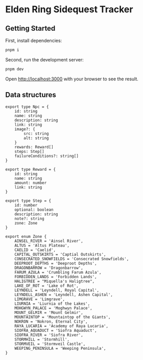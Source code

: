 # Elden Ring Sidequest Tracker

## Getting Started

First, install dependencies:

```bash
pnpm i
```

Second, run the development server:

```bash
pnpm dev
```

Open [http://localhost:3000](http://localhost:3000) with your browser to see the result.

## Data structures

```tsx
export type Npc = {
    id: string
    name: string
    description: string
    link: string
    image?: {
        src: string
        alt: string
    }
    rewards: Reward[]
    steps: Step[]
    failureConditions?: string[]
}

export type Reward = {
    id: string
    name: string
    amount: number
    link: string
}

export type Step = {
    id: number
    optional: boolean
    description: string
    note?: string
    zone: Zone
}

export enum Zone {
    AINSEL_RIVER = 'Ainsel River',
    ALTUS = 'Altus Plateau',
    CAELID = 'Caelid',
    CAPITAL_OUTSKIRTS = 'Captial Outskirts',
    CONSECRATED_SNOWFIELDS = 'Consecrated Snowfields',
    DEEPROOT_DEPTHS = 'Deeproot Depths',
    DRAGONBARROW = 'Dragonbarrow',
    FARUM_AZULA = 'Crumbling Farum Azula',
    FORBIDDEN_LANDS = 'Forbidden Lands',
    HALIGTREE = "Miquella's Haligtree",
    LAKE_OF_ROT = 'Lake of Rot',
    LEYNDELL = 'Leyndell, Royal Capital',
    LEYNDELL_ASHEN = 'Leyndell, Ashen Capital',
    LIMGRAVE = 'Limgrave',
    LIURNIA = 'Liurnia of the Lakes',
    MOHGWYN_PALACE = 'Moghwyn Palace',
    MOUNT_GELMIR = 'Mount Gelmir',
    MOUNTAINTOP = 'Mountaintop of the Giants',
    NOKRON = 'Nokron, Eternal City',
    RAYA_LUCARIA = 'Academy of Raya Lucaria',
    SIOFRA_AQUADUCT = 'Siofra Aquaduct',
    SIOFRA_RIVER = 'Siofra River',
    STORMHILL = 'Stormhill',
    STORMVEIL = 'Stormveil Castle',
    WEEPING_PENINSULA = 'Weeping Peninsula',
}
```

